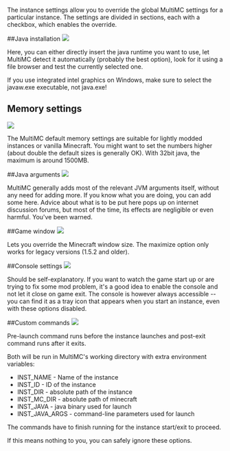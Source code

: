 The instance settings allow you to override the global MultiMC settings for a particular instance.
The settings are divided in sections, each with a checkbox, which enables the override.

##Java installation
![](https://i.imgur.com/0w3vgnE.png)

Here, you can either directly insert the java runtime you want to use, let MultiMC detect it automatically (probably the best option), look for it using a file browser and test the currently selected one.

If you use integrated intel graphics on Windows, make sure to select the javaw.exe executable, not java.exe!

## Memory settings
![](http://i.imgur.com/jZoTjx0.png)

The MultiMC default memory settings are suitable for lightly modded instances or vanilla Minecraft. You might want to set the numbers higher (about double the default sizes is generally OK). With 32bit java, the maximum is around 1500MB.

##Java arguments
![](http://i.imgur.com/kWoRMnd.png)

MultiMC generally adds most of the relevant JVM arguments itself, without any need for adding more. If you know what you are doing, you can add some here. Advice about what is to be put here pops up on internet discussion forums, but most of the time, its effects are negligible or even harmful. You've been warned.

##Game window
![](http://i.imgur.com/K2HJjo6.png)

Lets you override the Minecraft window size. The maximize option only works for legacy versions (1.5.2 and older).

##Console settings
![](http://i.imgur.com/RiqGPp0.png)

Should be self-explanatory. If you want to watch the game start up or are trying to fix some mod problem, it's a good idea to enable the console and not let it close on game exit. The console is however always accessible -- you can find it as a tray icon that appears when you start an instance, even with these options disabled.

##Custom commands
![](http://i.imgur.com/Crx4hTM.png)

Pre-launch command runs before the instance launches and post-exit command runs after it exits.

Both will be run in MultiMC's working directory with extra environment variables:
* INST_NAME - Name of the instance
* INST_ID - ID of the instance
* INST_DIR - absolute path of the instance
* INST_MC_DIR - absolute path of minecraft
* INST_JAVA - java binary used for launch
* INST_JAVA_ARGS - command-line parameters used for launch

The commands have to finish running for the instance start/exit to proceed.

If this means nothing to you, you can safely ignore these options.